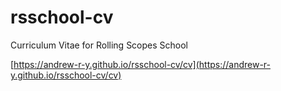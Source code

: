 # rsschool-cv
Curriculum Vitae for Rolling Scopes School

[https://andrew-r-y.github.io/rsschool-cv/cv](https://andrew-r-y.github.io/rsschool-cv/cv)